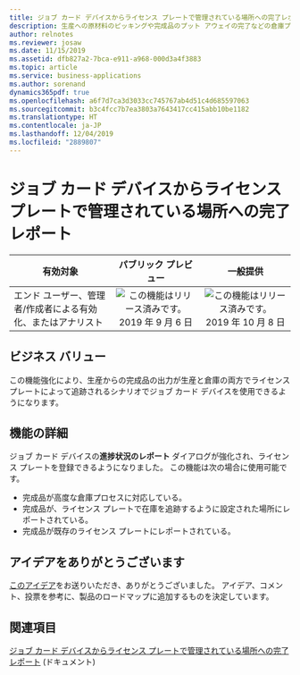```yaml
---
title: ジョブ カード デバイスからライセンス プレートで管理されている場所への完了レポート
description: 生産への原材料のピッキングや完成品のプット アウェイの完了などの倉庫プロセスは、生産管理プロセスに密接に統合されています。 ジョブ カード デバイスは、製造現場の作業員が製造オーダーの進捗を報告するために使用する Dynamics 365 Supply Chain Management ユーザー エクスペリエンスです。 この機能強化により、ジョブ カード デバイスからライセンス プレートで追跡されている場所に、完了としてレポートできます。
author: relnotes
ms.reviewer: josaw
ms.date: 11/15/2019
ms.assetid: dfb827a2-7bca-e911-a968-000d3a4f3883
ms.topic: article
ms.service: business-applications
ms.author: sorenand
dynamics365pdf: true
ms.openlocfilehash: a6f7d7ca3d3033cc745767ab4d51c4d685597063
ms.sourcegitcommit: b3c4fcc7b7ea3803a7643417cc415abb10be1182
ms.translationtype: HT
ms.contentlocale: ja-JP
ms.lasthandoff: 12/04/2019
ms.locfileid: "2889807"
---
```

# <a name="report-as-finished-to-a-license-plate-controlled-location-from-the-job-card-device"></a>ジョブ カード デバイスからライセンス プレートで管理されている場所への完了レポート


| 有効対象    |  パブリック プレビュー | 一般提供 | 
| ---------- | :----------: |:----------: |
|エンド ユーザー、管理者/作成者による有効化、またはアナリスト|![この機能はリリース済みです。](/dynamics365-release-plan/media/green-checkmark.png "この機能はリリース済みです。") 2019 年 9 月 6 日| ![この機能はリリース済みです。](/dynamics365-release-plan/media/green-checkmark.png "この機能はリリース済みです。") 2019 年 10 月 8 日|


## <a name="business-value"></a>ビジネス バリュー
<!-- bv start -->
この機能強化により、生産からの完成品の出力が生産と倉庫の両方でライセンス プレートによって追跡されるシナリオでジョブ カード デバイスを使用できるようになります。
<!-- bv end -->



## <a name="feature-details"></a>機能の詳細
<!--feature detail start -->
ジョブ カード デバイスの**進捗状況のレポート** ダイアログが強化され、ライセンス プレートを登録できるようになりました。 この機能は次の場合に使用可能です。 

- 完成品が高度な倉庫プロセスに対応している。
- 完成品が、ライセンス プレートで在庫を追跡するように設定された場所にレポートされている。
- 完成品が既存のライセンス プレートにレポートされている。


<!--feature detail end -->









## <a name="thank-you-for-your-idea"></a>アイデアをありがとうございます
[このアイデア](https://experience.dynamics.com/ideas/idea/?ideaid=be62c3ff-2c76-e911-80e7-0003ff689b0e)をお送りいただき、ありがとうございました。 アイデア、コメント、投票を参考に、製品のロードマップに追加するものを決定しています。

## <a name="see-also"></a>関連項目

[ジョブ カード デバイスからライセンス プレートで管理されている場所への完了レポート](https://docs.microsoft.com/dynamics365/unified-operations/supply-chain/production-control/report-finished-job-device) (ドキュメント)
